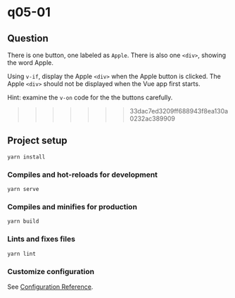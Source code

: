 # q05-01

## Question
There is one button, one labeled as `Apple`. There is also one `<div>`, showing the word Apple. 

Using `v-if`, display the Apple `<div>` when the Apple button is clicked. The Apple `<div>` should not be displayed when the Vue app first starts.

Hint: examine the `v-on` code for the the buttons carefully. 
>>>>>>> 33dac7ed3209ff688943f8ea130a0232ac389909

## Project setup
```
yarn install
```

### Compiles and hot-reloads for development
```
yarn serve
```

### Compiles and minifies for production
```
yarn build
```

### Lints and fixes files
```
yarn lint
```

### Customize configuration
See [Configuration Reference](https://cli.vuejs.org/config/).
